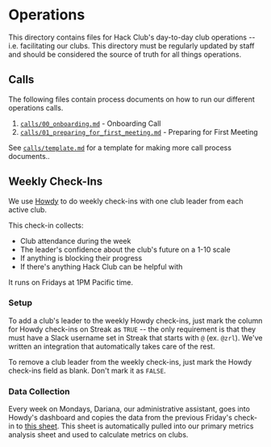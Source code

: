 # Operations

This directory contains files for Hack Club's day-to-day club operations -- i.e. facilitating our clubs. This directory must be regularly updated by staff and should be considered the source of truth for all things operations.

## Calls

The following files contain process documents on how to run our different operations calls.

1. [`calls/00_onboarding.md`](calls/00_onboarding.md) - Onboarding Call
2. [`calls/01_preparing_for_first_meeting.md`](calls/01_preparing_for_first_meeting.md) - Preparing for First Meeting

See [`calls/template.md`](calls/template.md) for a template for making more call process documents..

## Weekly Check-Ins

We use [Howdy](https://howdy.ai/) to do weekly check-ins with one club leader from each active club.

This check-in collects:

- Club attendance during the week
- The leader's confidence about the club's future on a 1-10 scale
- If anything is blocking their progress
- If there's anything Hack Club can be helpful with

It runs on Fridays at 1PM Pacific time.

### Setup

To add a club's leader to the weekly Howdy check-ins, just mark the column for Howdy check-ins on Streak as `TRUE` -- the only requirement is that they must have a Slack username set in Streak that starts with `@` (ex. `@zrl`). We've written an integration that automatically takes care of the rest.

To remove a club leader from the weekly check-ins, just mark the Howdy check-ins field as blank. Don't mark it as `FALSE`.

### Data Collection

Every week on Mondays, Dariana, our administrative assistant, goes into Howdy's dashboard and copies the data from the previous Friday's check-in to [this sheet](https://docs.google.com/spreadsheets/d/1XH3Vgst8el-9Wl5LE4mwchBa2IgUQUaiOcNlbD4eWsw/edit). This sheet is automatically pulled into our primary metrics analysis sheet and used to calculate metrics on clubs.
